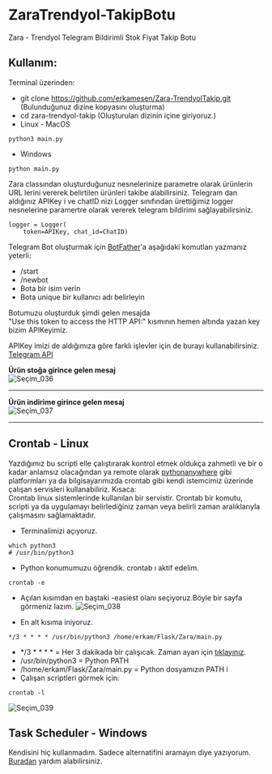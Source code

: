 # ZaraTrendyol-TakipBotu

Zara - Trendyol  Telegram Bildirimli Stok Fiyat Takip Botu


## Kullanım:
Terminal üzerinden:
- git clone https://github.com/erkamesen/Zara-TrendyolTakip.git (Bulunduğunuz dizine kopyasını oluşturma) 
- cd zara-trendyol-takip (Oluşturulan dizinin içine giriyoruz.)
- Linux - MacOS
```
python3 main.py
```
- Windows
```
python main.py
```

Zara classından oluşturduğunuz nesnelerinize parametre olarak ürünlerin URL lerini vererek belirtilen ürünleri takibe alabilirsiniz. 
Telegram dan aldığınız APIKey i ve chatID nizi Logger sınıfından ürettiğimiz logger nesnelerine paramertre olarak vererek telegram bildirimi sağlayabilirsiniz.
```
logger = Logger(
    token=APIKey, chat_id=ChatID)

```
Telegram Bot oluşturmak için [BotFather](https://t.me/BotFather)'a aşağıdaki komutları yazmanız yeterli:
- /start
- /newbot
- Bota bir isim verin
- Bota unique bir kullanıcı adı belirleyin

Botumuzu oluşturduk şimdi gelen mesajda <br>
"Use this token to access the HTTP API:" kısmının hemen altında yazan key bizim APIKeyimiz. <br>

APIKey imizi de aldığımıza göre farklı işlevler için de burayı kullanabilirsiniz.
[Telegram API](https://core.telegram.org/api)


**Ürün stoğa girince gelen mesaj** <br>
![Seçim_036](https://user-images.githubusercontent.com/120065120/214649654-28dd593b-2dfd-432c-b069-4edb5261d503.png)

***

**Ürün indirime girince gelen mesaj** <br>
![Seçim_037](https://user-images.githubusercontent.com/120065120/214649799-182d2792-7578-47ea-ac0f-b599a60667d2.png)

***

## Crontab - Linux

Yazdığımız bu scripti elle çalıştırarak kontrol etmek oldukça zahmetli ve bir o kadar anlamsız olacağından ya remote olarak [pythonanywhere](https://www.pythonanywhere.com) gibi
platformları ya da bilgisayarımızda crontab gibi kendi istemcimiz üzerinde çalışan servisleri kullanabiliriz.
Kısaca: <br>
Crontab linux sistemlerinde kullanılan bir servistir. Crontab bir komutu, scripti ya da uygulamayı belirlediğiniz zaman
veya belirli zaman aralıklarıyla çalışmasını sağlamaktadır. <br>


- Terminalimizi açıyoruz.
```
which python3
# /usr/bin/python3
```
- Python konumumuzu öğrendik. crontab ı aktif edelim.
```
crontab -e
```
- Açılan kısımdan en baştaki -easiest olanı seçiyoruz.Böyle bir sayfa görmeniz lazım.
![Seçim_038](https://user-images.githubusercontent.com/120065120/214651904-e2a786cc-f468-46db-802a-333a0aee86ea.png)

- En alt kısıma iniyoruz.
```
*/3 * * * * /usr/bin/python3 /home/erkam/Flask/Zara/main.py
```
- */3 * * * * = Her 3 dakikada bir çalışıcak. Zaman ayarı için [tıklayınız](https://crontab.guru/).
- /usr/bin/python3 = Python PATH
- /home/erkam/Flask/Zara/main.py = Python dosyamızın PATH i
- Çalışan scriptleri görmek için:
```
crontab -l

```
![Seçim_039](https://user-images.githubusercontent.com/120065120/214652636-c16e3413-88f8-469d-aa10-deac7cb567ff.png)


## Task Scheduler - Windows

Kendisini hiç kullanmadım. Sadece alternatifini aramayın diye yazıyorum. 
[Buradan](https://www.hakanuzuner.com/powershell-scriptleri-icin-gorev-zamanlayiciyi-task-scheduler/) yardım alabilirsiniz.






